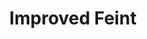 ---
title: "Improved Feint"

feat:
  types: ["General", "Fighter"]
  prerequisite: |
    Int 13, {% feat_link combat-expertise %}.
  benefit: |
    You can make a {% skill_link bluff %} check to feint in combat as a move action.
  normal: |
    Feinting in combat is a standard action.

    A fighter may select Improved Feint as one of his fighter bonus feats.
---
